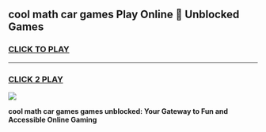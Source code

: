 
## cool math car games Play Online 👋 Unblocked Games
<h3>
<a href="https://news.freeplayer.one?title=cool_math_car_games&ref=17CMG">CLICK TO PLAY</a></h3>
<hr>

<h3>
<a href="https://news.freeplayer.one?title=cool_math_car_games&ref=17CMG">CLICK 2 PLAY</a>
  
</h3>

<a href="https://news.freeplayer.one?title=cool_math_car_games&ref=17CMG/"><img src="https://clearcache.store/games.png"></a>


**cool math car games games unblocked: Your Gateway to Fun and Accessible Online Gaming**
